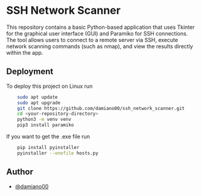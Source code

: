 
# SSH Network Scanner

This repository contains a basic Python-based application that uses Tkinter for the graphical user interface (GUI) and Paramiko for SSH connections. The tool allows users to connect to a remote server via SSH, execute network scanning commands (such as nmap), and view the results directly within the app.
## Deployment

To deploy this project on Linux run

```bash
    sudo apt update
    sudo apt upgrade
    git clone https://github.com/damiano00/ssh_network_scanner.git
    cd <your-repository-directory>
    python3 -m venv venv
    pip3 install paramiko
```

If you want to get the .exe file run

```bash
    pip install pyinstaller
    pyinstaller --onefile hosts.py
```
## Author

- [@damiano00](https://www.github.com/damiano00)
